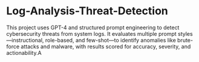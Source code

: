 # Log-Analysis-Threat-Detection
This project uses GPT-4 and structured prompt engineering to detect cybersecurity threats from system logs. It evaluates multiple prompt styles—instructional, role-based, and few-shot—to identify anomalies like brute-force attacks and malware, with results scored for accuracy, severity, and actionability.A
